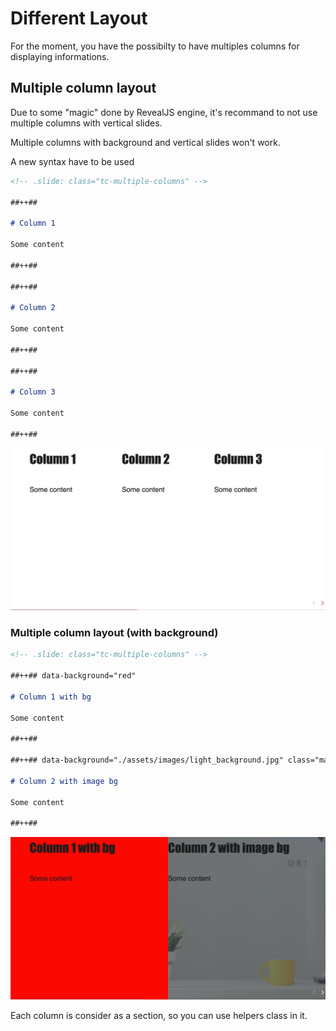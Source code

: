 # Different Layout

For the moment, you have the possibilty to have multiples columns for displaying informations.

## Multiple column layout

Due to some "magic" done by RevealJS engine, it's recommand to not use multiple columns with vertical slides.

Multiple columns with background and vertical slides won't work.

A new syntax have to be used

```md
<!-- .slide: class="tc-multiple-columns" -->

##++##

# Column 1

Some content

##++##

##++##

# Column 2

Some content

##++##

##++##

# Column 3

Some content

##++##
```

![](./imgs/multiple-cols.png)

### Multiple column layout (with background)

```md
<!-- .slide: class="tc-multiple-columns" -->

##++## data-background="red"

# Column 1 with bg

Some content

##++##

##++## data-background="./assets/images/light_background.jpg" class="mask"

# Column 2 with image bg

Some content

##++##
```

![](./imgs/multiple-cols-bg.png)

Each column is consider as a section, so you can use helpers class in it.
